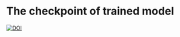 # The checkpoint of trained model
[![DOI](https://zenodo.org/badge/DOI/10.5281/zenodo.14386585.svg)](https://doi.org/10.5281/zenodo.14386585)
